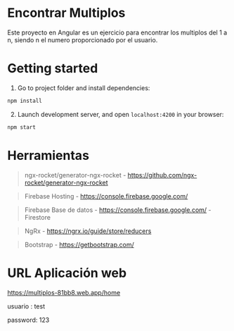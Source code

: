 # Encontrar Multiplos

Este proyecto en Angular es un ejercicio para encontrar los multiplos del 1 a n, siendo n el numero proporcionado por el usuario.

# Getting started

1. Go to project folder and install dependencies:

```sh
npm install
```

2. Launch development server, and open `localhost:4200` in your browser:

```sh
npm start
```
# Herramientas

>    ngx-rocket/generator-ngx-rocket - https://github.com/ngx-rocket/generator-ngx-rocket

>    Firebase Hosting - https://console.firebase.google.com/

>    Firebase Base de datos - https://console.firebase.google.com/  -   Firestore

>    NgRx - https://ngrx.io/guide/store/reducers

>    Bootstrap - https://getbootstrap.com/


# URL Aplicación web

https://multiplos-81bb8.web.app/home

usuario : test

password: 123
